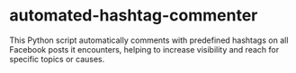 # automated-hashtag-commenter
This Python script automatically comments with predefined hashtags on all Facebook posts it encounters, helping to increase visibility and reach for specific topics or causes.
